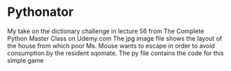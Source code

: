 # Pythonator
My take on the dictionary challenge in lecture 56 from The Complete Python Master Class on Udemy.com
The jpg image file shows the layout of the house from which poor Ms. Mouse wants to escape in order to avoid
consumption by the resident sqomate. 
The py file contains the code for this simple game
